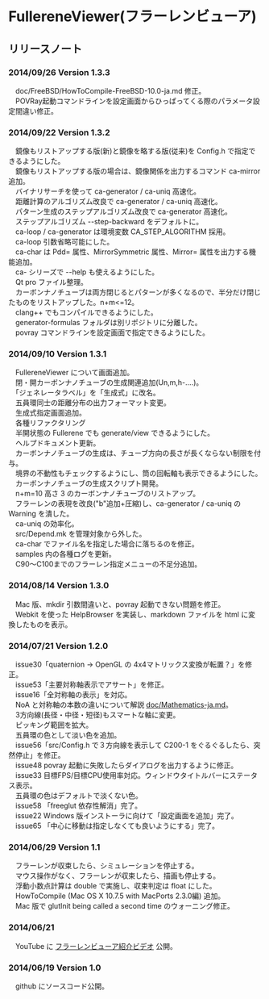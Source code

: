 # FullereneViewer(フラーレンビューア)
## リリースノート

### 2014/09/26 Version 1.3.3
　doc/FreeBSD/HowToCompile-FreeBSD-10.0-ja.md 修正。  
　POVRay起動コマンドラインを設定画面からひっぱってくる際のパラメータ設定間違い修正。

### 2014/09/22 Version 1.3.2
　鏡像もリストアップする版(新)と鏡像を略する版(従来)を Config.h で指定できるようにした。  
　鏡像もリストアップする版の場合は、鏡像関係を出力するコマンド ca-mirror 追加。  
　バイナリサーチを使って ca-generator / ca-uniq 高速化。  
　距離計算のアルゴリズム改良で ca-generator / ca-uniq 高速化。  
　パターン生成のステップアルゴリズム改良で ca-generator 高速化。  
　ステップアルゴリズム --step-backward をデフォルトに。  
　ca-loop / ca-generator は環境変数 CA_STEP_ALGORITHM 採用。  
　ca-loop 引数省略可能にした。  
　ca-char は Pdd= 属性、MirrorSymmetric 属性、Mirror= 属性を出力する機能追加。  
　ca- シリーズで --help も使えるようにした。  
　Qt pro ファイル整理。  
　カーボンナノチューブは両方閉じるとパターンが多くなるので、半分だけ閉じたものをリストアップした。n+m<=12。  
　clang++ でもコンパイルできるようにした。  
　generator-formulas フォルダは別リポジトリに分離した。  
　povray コマンドラインを設定画面で指定できるようにした。

### 2014/09/10 Version 1.3.1
　FullereneViewer について画面追加。  
　閉・開カーボンナノチューブの生成関連追加(Un,m,h-....)。  
　「ジェネレータラベル」を「生成式」に改名。  
　五員環同士の距離分布の出力フォーマット変更。  
　生成式指定画面追加。  
　各種リファクタリング  
　半開状態の Fullerene でも generate/view できるようにした。  
　ヘルプドキュメント更新。  
　カーボンナノチューブの生成は、チューブ方向の長さが長くならない制限を付与。  
　境界の不動性もチェックするようにし、筒の回転軸も表示できるようにした。  
　カーボンナノチューブの生成スクリプト開発。  
　n+m=10 高さ 3 のカーボンナノチューブのリストアップ。  
　フラーレンの表現を改良("b"追加+圧縮)し、ca-generator / ca-uniq の Warning を潰した。  
　ca-uniq の効率化。  
　src/Depend.mk を管理対象から外した。  
　ca-char でファイル名を指定した場合に落ちるのを修正。  
　samples 内の各種ログを更新。  
　C90〜C100までのフラーレン指定メニューの不足分追加。

### 2014/08/14 Version 1.3.0
　Mac 版、mkdir 引数間違いと、povray 起動できない問題を修正。  
　Webkit を使った HelpBrowser を実装し、markdown ファイルを html に変換したものを表示。

### 2014/07/21 Version 1.2.0
　issue30「quaternion → OpenGL の 4x4マトリックス変換が転置？」を修正。  
　issue53「主要対称軸表示でアサート」を修正。  
　issue16「全対称軸の表示」を対応。  
　NoA と対称軸の本数の違いについて解説 [doc/Mathematics-ja.md](Mathematics-ja.md)。  
　3方向線(長径・中径・短径)もスマートな軸に変更。  
　ピッキング範囲を拡大。  
　五員環の色として淡い色を追加。  
　issue56「src/Config.h で３方向線を表示して C200-1 をぐるぐるしたら、突然停止」を修正。  
　issue48 povray 起動に失敗したらダイアログを出力するように修正。  
　issue33 目標FPS/目標CPU使用率対応。ウィンドウタイトルバーにステータス表示。  
　五員環の色はデフォルトで淡くない色。  
　issue58 「freeglut 依存性解消」完了。  
　issue22 Windows 版インストーラに向けて「設定画面を追加」完了。  
　issue65 「中心に移動は指定しなくても良いようにする」完了。

### 2014/06/29 Version 1.1
　フラーレンが収束したら、シミュレーションを停止する。  
　マウス操作がなく、フラーレンが収束したら、描画も停止する。  
　浮動小数点計算は double で実施し、収束判定は float にした。  
　HowToCompile (Mac OS X 10.7.5 with MacPorts 2.3.0編) 追加。  
　Mac 版で glutInit being called a second time のウォーニング修正。

### 2014/06/21
　YouTube に [フラーレンビューア紹介ビデオ](https://www.youtube.com/watch?v=J_qkGaMuqyE) 公開。

### 2014/06/19 Version 1.0
　github にソースコード公開。
